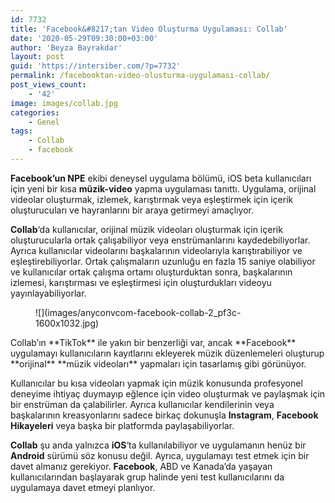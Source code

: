 ```yaml
---
id: 7732
title: 'Facebook&#8217;tan Video Oluşturma Uygulaması: Collab'
date: '2020-05-29T09:30:00+03:00'
author: 'Beyza Bayrakdar'
layout: post
guid: 'https://intersiber.com/?p=7732'
permalink: /facebooktan-video-olusturma-uygulamasi-collab/
post_views_count:
    - '42'
image: images/collab.jpg
categories:
    - Genel
tags:
    - Collab
    - facebook
---
```


**Facebook’un NPE** ekibi deneysel uygulama bölümü, iOS beta kullanıcıları için yeni bir kısa **müzik-video** yapma uygulaması tanıttı. Uygulama, orijinal videolar oluşturmak, izlemek, karıştırmak veya eşleştirmek için içerik oluşturucuları ve hayranlarını bir araya getirmeyi amaçlıyor.

**Collab**‘da kullanıcılar, orijinal müzik videoları oluşturmak için içerik oluşturucularla ortak çalışabiliyor veya enstrümanlarını kaydedebiliyorlar. Ayrıca kullanıcılar videolarını başkalarının videolarıyla karıştırabiliyor ve eşleştirebiliyorlar. Ortak çalışmaların uzunluğu en fazla 15 saniye olabiliyor ve kullanıcılar ortak çalışma ortamı oluşturduktan sonra, başkalarının izlemesi, karıştırması ve eşleştirmesi için oluşturdukları videoyu yayınlayabiliyorlar.

<figure class="wp-block-image size-large">![](images/anyconvcom-facebook-collab-2_pf3c-1600x1032.jpg)</figure>Collab’ın **TikTok** ile yakın bir benzerliği var, ancak **Facebook** uygulamayı kullanıcıların kayıtlarını ekleyerek müzik düzenlemeleri oluşturup **orijinal** **müzik videoları** yapmaları için tasarlamış gibi görünüyor.

Kullanıcılar bu kısa videoları yapmak için müzik konusunda profesyonel deneyime ihtiyaç duymayıp eğlence için video oluşturmak ve paylaşmak için bir enstrüman da çalabilirler. Ayrıca kullanıcılar kendilerinin veya başkalarının kreasyonlarını sadece birkaç dokunuşla **Instagram**, **Facebook Hikayeleri** veya başka bir platformda paylaşabiliyorlar.

**Collab** şu anda yalnızca **iOS**‘ta kullanılabiliyor ve uygulamanın henüz bir **Android** sürümü söz konusu değil. Ayrıca, uygulamayı test etmek için bir davet almanız gerekiyor. **Facebook**, ABD ve Kanada’da yaşayan kullanıcılarından başlayarak grup halinde yeni test kullanıcılarını da uygulamaya davet etmeyi planlıyor.